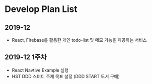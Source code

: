 # Develop Plan List

## 2019-12
- React, Firebase를 활용한 개인 todo-list 및 메모 기능을 제공하는 서비스

## 2019-12 1주차
- React Navtive Example 실행
- HST DDD 스터디 주제 목표 설정 (DDD START 도서 구매)
